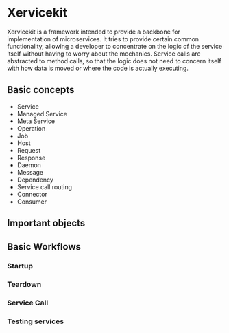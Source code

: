 # Xervicekit

Xervicekit is a framework intended to provide a backbone for implementation of microservices. It tries to provide certain common functionality, allowing a developer to concentrate on the logic of the service itself without having to worry about the mechanics.  Service calls are abstracted to method calls, so that the logic does not need to concern itself with how data is moved or where the code is actually executing. 

## Basic concepts

* Service
* Managed Service
* Meta Service
* Operation
* Job
* Host
* Request
* Response
* Daemon
* Message
* Dependency
* Service call routing
* Connector
* Consumer

## Important objects

## Basic Workflows

### Startup

### Teardown

### Service Call

### Testing services
